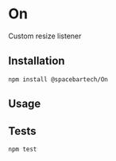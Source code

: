 On
========

Custom resize listener

## Installation

  `npm install @spacebartech/On`

## Usage

## Tests

`npm test`

